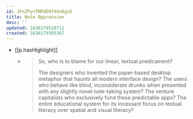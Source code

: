 ```yaml
---
id: JFnZPyvTNRdE0fX4x8gxX
title: Note Oppression
desc: ''
updated: 1636179520712
created: 1636179385387
---
```




- [[p.hasHighlight]]
  - > So, who is to blame for our linear, textual predicament?
    >
    > The designers who invented the paper-based desktop metaphor that haunts all modern interface design? The users who behave like blind, inconsiderate drunks when presented with any slightly novel note-taking system? The venture capitalists who exclusively fund these predictable apps? The entire educational system for its incessant focus on textual literacy over spatial and visual literacy?
